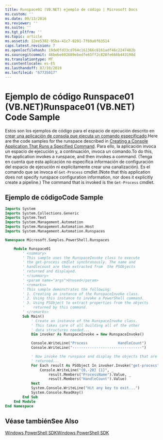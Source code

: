 ```yaml
---
title: Runspace01 (VB.NET) ejemplo de código | Microsoft Docs
ms.custom: ''
ms.date: 09/13/2016
ms.reviewer: ''
ms.suite: ''
ms.tgt_pltfrm: ''
ms.topic: article
ms.assetid: 12ee5382-95ba-41c7-8291-7f69a6f63514
caps.latest.revision: 7
ms.openlocfilehash: 19de0fd33cd764c161366c8161adf46c2247482b
ms.sourcegitcommit: 46bebe692689ebedfe65ff2c828fe666b443198d
ms.translationtype: MT
ms.contentlocale: es-ES
ms.lasthandoff: 07/10/2019
ms.locfileid: "67735017"
---
```

# <a name="runspace01-vbnet-code-sample"></a><span data-ttu-id="3bb40-102">Ejemplo de código Runspace01 (VB.NET)</span><span class="sxs-lookup"><span data-stu-id="3bb40-102">Runspace01 (VB.NET) Code Sample</span></span>

<span data-ttu-id="3bb40-103">Estos son los ejemplos de código para el espacio de ejecución descrito en [crear una aplicación de consola que ejecuta un comando especificado](/dotnet/csharp/programming-guide/inside-a-program/hello-world-your-first-program).</span><span class="sxs-lookup"><span data-stu-id="3bb40-103">Here are the code samples for the runspace described in [Creating a Console Application That Runs a Specified Command](/dotnet/csharp/programming-guide/inside-a-program/hello-world-your-first-program).</span></span> <span data-ttu-id="3bb40-104">Para ello, la aplicación invoca un espacio de ejecución y, a continuación, invoca un comando.</span><span class="sxs-lookup"><span data-stu-id="3bb40-104">To do this, the application invokes a runspace, and then invokes a command.</span></span> <span data-ttu-id="3bb40-105">(Tenga en cuenta que esta aplicación no especifica información de configuración del espacio de ejecución ni explícitamente crear una canalización). Es el comando que se invoca el `Get-Process` cmdlet.</span><span class="sxs-lookup"><span data-stu-id="3bb40-105">(Note that this application does not specify runspace configuration information, nor does it explicitly create a pipeline.) The command that is invoked is the `Get-Process` cmdlet.</span></span>

## <a name="code-sample"></a><span data-ttu-id="3bb40-106">Ejemplo de código</span><span class="sxs-lookup"><span data-stu-id="3bb40-106">Code Sample</span></span>

```vb
Imports System
Imports System.Collections.Generic
Imports System.Text
Imports System.Management.Automation
Imports System.Management.Automation.Host
Imports System.Management.Automation.Runspaces

Namespace Microsoft.Samples.PowerShell.Runspaces

    Module Runspace01
        ' <summary>
        ' This sample uses the RunspaceInvoke class to execute
        ' the get-process cmdlet synchronously. The name and
        ' handlecount are then extracted from  the PSObjects
        ' returned and displayed.
        ' </summary>
        ' <param name="args">Unused</param>
        ' <remarks>
        ' This sample demonstrates the following:
        ' 1. Creating an instance of the RunspaceInvoke class.
        ' 2. Using this instance to invoke a PowerShell command.
        ' 3. Using PSObject to extract properties from the objects
        '    returned by this command.
        ' </remarks>
        Sub Main()
            ' Create an instance of the RunspaceInvoke class.
            ' This takes care of all building all of the other
            ' data structures needed...
            Dim invoker As RunspaceInvoke = New RunspaceInvoke()

            Console.WriteLine("Process              HandleCount")
            Console.WriteLine("--------------------------------")

            ' Now invoke the runspace and display the objects that are
            ' returned...
            For Each result As PSObject In invoker.Invoke("get-process")
                Console.WriteLine("{0,-20} {1}", _
                    result.Members("ProcessName").Value, _
                    result.Members("HandleCount").Value)
            Next
            System.Console.WriteLine("Hit any key to exit...")
            System.Console.ReadKey()
        End Sub
    End Module
End Namespace
```

<!-- TODO!!!: [!code-csharp[Runspace01.vb](../../powershell-sdk-samples/SDK-2.0/vb/Runspace01/Runspace01.vb#L09-L53 "Runspace01.vb")] -->

## <a name="see-also"></a><span data-ttu-id="3bb40-107">Véase también</span><span class="sxs-lookup"><span data-stu-id="3bb40-107">See Also</span></span>

[<span data-ttu-id="3bb40-108">Windows PowerShell SDK</span><span class="sxs-lookup"><span data-stu-id="3bb40-108">Windows PowerShell SDK</span></span>](../windows-powershell-reference.md)